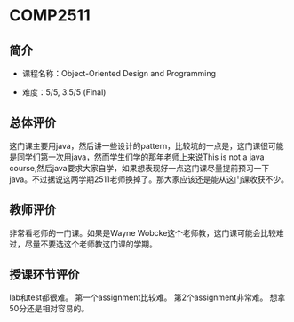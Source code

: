 # COMP2511



## 简介
- 课程名称：Object-Oriented Design and Programming

- 难度：5/5, 3.5/5 (Final)

## 总体评价


这门课主要用java，然后讲一些设计的pattern，比较坑的一点是，这门课很可能是同学们第一次用java，然而学生们学的那年老师上来说This is not a java course,然后java要求大家自学，如果想表现好一点这门课尽量提前预习一下java。不过据说这两学期2511老师换掉了。那大家应该还是能从这门课收获不少。

## 教师评价
非常看老师的一门课。如果是Wayne Wobcke这个老师教，这门课可能会比较难过，尽量不要选这个老师教这门课的学期。

## 授课环节评价
lab和test都很难。
第一个assignment比较难。
第2个assignment非常难。
想拿50分还是相对容易的。
